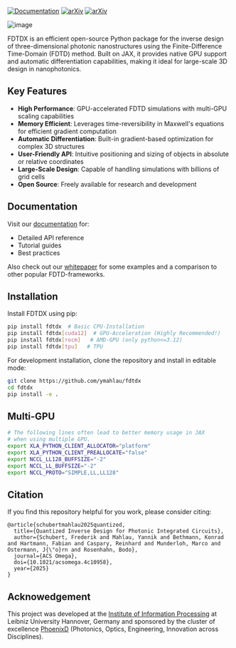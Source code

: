 

[![Documentation](https://img.shields.io/badge/docs-latest-blue.svg)](https://ymahlau.github.io/fdtdx)
[![arXiv](https://img.shields.io/badge/arXiv-2407.10273-b31b1b.svg)](https://arxiv.org/abs/2407.10273)
[![arXiv](https://img.shields.io/badge/arXiv-2412.12360-b31b1b.svg)](https://arxiv.org/abs/2412.12360)

![image](/docs/img/logo.png)

FDTDX is an efficient open-source Python package for the inverse design of three-dimensional photonic nanostructures using the Finite-Difference Time-Domain (FDTD) method. Built on JAX, it provides native GPU support and automatic differentiation capabilities, making it ideal for large-scale 3D design in nanophotonics.

## Key Features

- **High Performance**: GPU-accelerated FDTD simulations with multi-GPU scaling capabilities
- **Memory Efficient**: Leverages time-reversibility in Maxwell's equations for efficient gradient computation
- **Automatic Differentiation**: Built-in gradient-based optimization for complex 3D structures
- **User-Friendly API**: Intuitive positioning and sizing of objects in absolute or relative coordinates
- **Large-Scale Design**: Capable of handling simulations with billions of grid cells
- **Open Source**: Freely available for research and development

## Documentation

Visit our [documentation](https://ymahlau.github.io/fdtdx) for:
- Detailed API reference
- Tutorial guides
- Best practices

Also check out our [whitepaper](https://arxiv.org/abs/2412.12360) for some examples and a comparison to other popular FDTD-frameworks.

## Installation

Install FDTDX using pip:

```bash
pip install fdtdx  # Basic CPU-Installation
pip install fdtdx[cuda12]  # GPU-Acceleration (Highly Recommended!)
pip install fdtdx[rocm]   # AMD-GPU (only python<=3.12)
pip install fdtdx[tpu]   # TPU
```

For development installation, clone the repository and install in editable mode:

```bash
git clone https://github.com/ymahlau/fdtdx
cd fdtdx
pip install -e .
```

## Multi-GPU

```bash
# The following lines often lead to better memory usage in JAX
# when using multiple GPU.
export XLA_PYTHON_CLIENT_ALLOCATOR="platform"
export XLA_PYTHON_CLIENT_PREALLOCATE="false"
export NCCL_LL128_BUFFSIZE="-2"
export NCCL_LL_BUFFSIZE="-2"
export NCCL_PROTO="SIMPLE,LL,LL128"
```

## Citation
If you find this repository helpful for you work, please consider citing:
```
@article{schubertmahlau2025quantized,
  title={Quantized Inverse Design for Photonic Integrated Circuits},
  author={Schubert, Frederik and Mahlau, Yannik and Bethmann, Konrad and Hartmann, Fabian and Caspary, Reinhard and Munderloh, Marco and Ostermann, J{\"o}rn and Rosenhahn, Bodo},
  journal={ACS Omega},
  doi={10.1021/acsomega.4c10958},
  year={2025}
}
```

## Acknowedgement
This project was developed at the [Institute of Information Processing](https://www.tnt.uni-hannover.de/) at Leibniz University Hannover, Germany and sponsored by the cluster of excellence [PhoenixD](https://www.phoenixd.uni-hannover.de/en/) (Photonics, Optics, Engineering, Innovation across Disciplines).
